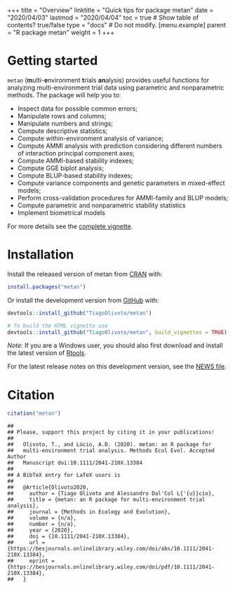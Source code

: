 +++
title = "Overview"
linktitle = "Quick tips for package metan"
date = "2020/04/03"
lastmod = "2020/04/04"
toc = true  # Show table of contents? true/false
type = "docs"  # Do not modify.
[menu.example]
    parent = "R package metan"
    weight = 1
+++

# Getting started

`metan` (**m**ulti-**e**nvironment **t**rials **an**alysis) provides useful functions for analyzing multi-environment trial data using parametric and nonparametric methods. The package will help you to:

* Inspect data for possible common errors;
* Manipulate rows and columns;
* Manipulate numbers and strings;
* Compute descriptive statistics;
* Compute within-environment analysis of variance;
* Compute AMMI analysis with prediction considering different numbers of interaction principal component axes;
* Compute AMMI-based stability indexes;
* Compute GGE biplot analysis;
* Compute BLUP-based stability indexes;
* Compute variance components and genetic parameters in mixed-effect models;
* Perform cross-validation procedures for AMMI-family and BLUP models;
* Compute parametric and nonparametric stability statistics
* Implement biometrical models

For more details see the [complete vignette](https://tiagoolivoto.github.io/metan/).

# Installation

Install the released version of metan from [CRAN](https://CRAN.R-project.org/package=metan) with:


```r
install.packages("metan")
```

Or install the development version from [GitHub](https://github.com/TiagoOlivoto/metan) with:


```r
devtools::install_github("TiagoOlivoto/metan")

# To build the HTML vignette use
devtools::install_github("TiagoOlivoto/metan", build_vignettes = TRUE)
```

*Note*: If you are a Windows user, you should also first download and install the latest version of [Rtools](https://cran.r-project.org/bin/windows/Rtools/).

For the latest release notes on this development version, see the [NEWS file](https://tiagoolivoto.github.io/metan/news/index.html).

# Citation


```r
citation("metan")
```

```
## 
## Please, support this project by citing it in your publications!
## 
##   Olivoto, T., and Lúcio, A.D. (2020). metan: an R package for
##   multi-environment trial analysis. Methods Ecol Evol. Accepted Author
##   Manuscript doi:10.1111/2041-210X.13384
## 
## A BibTeX entry for LaTeX users is
## 
##   @Article{Olivoto2020,
##     author = {Tiago Olivoto and Alessandro Dal'Col L{'{u}}cio},
##     title = {metan: an R package for multi-environment trial analysis},
##     journal = {Methods in Ecology and Evolution},
##     volume = {n/a},
##     number = {n/a},
##     year = {2020},
##     doi = {10.1111/2041-210X.13384},
##     url = {https://besjournals.onlinelibrary.wiley.com/doi/abs/10.1111/2041-210X.13384},
##     eprint = {https://besjournals.onlinelibrary.wiley.com/doi/pdf/10.1111/2041-210X.13384},
##   }
```

